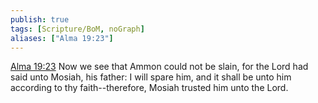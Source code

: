 ```yaml
---
publish: true
tags: [Scripture/BoM, noGraph]
aliases: ["Alma 19:23"]
---
```

[Alma 19:23](https://churchofjesuschrist.org/study/scriptures/bofm/alma/19?lang=eng&id=p23#p23) Now we see that Ammon could not be slain, for the Lord had said unto Mosiah, his father: I will spare him, and it shall be unto him according to thy faith--therefore, Mosiah trusted him unto the Lord.

